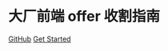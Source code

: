 # 大厂前端 offer 收割指南

[GitHub](https://github.com/lxfriday/fe-offer-guide)
[Get Started](#大厂前端-offer-收割指南)
